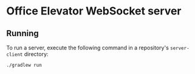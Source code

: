# Office Elevator WebSocket server

## Running

To run a server, execute the following command in a repository's `server-client` directory:

```bash
./gradlew run
```